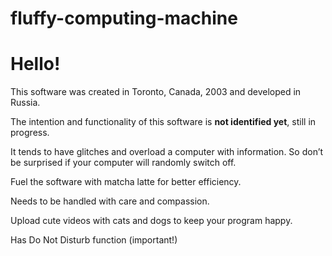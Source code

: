 # fluffy-computing-machine
# Hello!
This software was created in Toronto, Canada, 2003 and developed in Russia. 

The intention and functionality of this software is **not identified yet**, still in progress.

It tends to have glitches and overload a computer with information. So don’t be surprised if your computer will randomly switch off.

Fuel the software with matcha latte for better efficiency.

Needs to be handled with care and compassion.

Upload cute videos with cats and dogs to keep your program happy.

Has Do Not Disturb function (important!)
